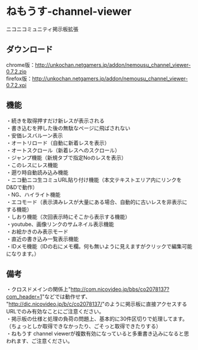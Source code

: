 # ねもうす-channel-viewer
ニコニコミュニティ掲示板拡張

## ダウンロード
chrome版：http://unkochan.netgamers.jp/addon/nemousu_channel_viewer-0.7.2.zip  
firefox版：http://unkochan.netgamers.jp/addon/nemousu_channel_viewer-0.7.2.xpi

## 機能  
・続きを取得押すだけ新レスが表示される  
・書き込むを押した後の無駄なページに飛ばされない  
・安価レスバルーン表示  
・オートリロード（自動に新着レスを表示）  
・オートスクロール（新着レスへのスクロール）  
・ジャンプ機能（新規タブで指定Noのレスを表示）  
・このレスにレス機能  
・遡り時自動読み込み機能  
・ニコ動ニコ生コミュURL貼り付け機能（本文テキストエリア内にリンクをD&Dで動作）  
・NG、ハイライト機能  
・エコモード（表示済みレスが大量にある場合、自動的に古いレスを非表示にする機能）  
・しおり機能（次回表示時にそこから表示する機能）  
・youtube、画像リンクのサムネイル表示機能  
・お絵かきのみ表示モード  
・直近の書き込み一覧表示機能  
・IDメモ機能（IDの右にメモ欄。何も無いように見えますがクリックで編集可能になります。）  

## 備考
・クロスドメインの関係上"<http://com.nicovideo.jp/bbs/co2078137?com_header=1>"などでは動作せず、  
"<http://dic.nicovideo.jp/b/c/co2078137/>"のように掲示板に直接アクセスするURLでのみ有効なことにご注意ください。  
・掲示板の仕様と処理の負荷の問題上、基本的に30件区切りで処理してます。  
（ちょっとしか取得できなかったり、ごそっと取得できたりする）  
・ねもうす channel viewerが複数有効になっていると多重書き込みになると思われます、ご注意ください。
